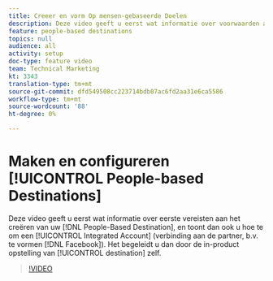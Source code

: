 ```yaml
---
title: Creeer en vorm Op mensen-gebaseerde Doelen
description: Deze video geeft u eerst wat informatie over voorwaarden aan het creëren van uw op mensen-Gebaseerde Bestemming, en toont u dan ook hoe te om een Geïntegreerde Rekening (verbinding aan de partner, b.v. Facebook) te vormen. Het begeleidt u dan door de in-product opstelling van de bestemming zelf.
feature: people-based destinations
topics: null
audience: all
activity: setup
doc-type: feature video
team: Technical Marketing
kt: 3343
translation-type: tm+mt
source-git-commit: dfd549508cc223714bdb07ac6fd2aa31e6ca5586
workflow-type: tm+mt
source-wordcount: '88'
ht-degree: 0%

---
```



# Maken en configureren [!UICONTROL People-based Destinations]

Deze video geeft u eerst wat informatie over eerste vereisten aan het creëren van uw [!DNL People-Based Destination], en toont dan ook u hoe te om een [!UICONTROL Integrated Account] (verbinding aan de partner, b.v. te vormen [!DNL Facebook]). Het begeleidt u dan door de in-product opstelling van [!UICONTROL destination] zelf.

>[!VIDEO](https://video.tv.adobe.com/v/28955/?quality=12)
